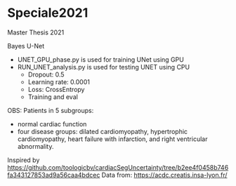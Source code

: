 # Speciale2021
Master Thesis 2021

Bayes U-Net 
- UNET_GPU_phase.py is used for training UNet using GPU
- RUN_UNET_analysis.py is used for testing UNET using CPU 
  - Dropout: 0.5
  - Learning rate: 0.0001
  - Loss: CrossEntropy
  - Training and eval
  
OBS: Patients in 5 subgroups: 
- normal cardiac function 
- four disease groups: dilated cardiomyopathy, hypertrophic cardiomyopathy, heart failure with infarction, and right ventricular abnormality.  

Inspired by https://github.com/toologicbv/cardiacSegUncertainty/tree/b2ee4f0458b746fa343127853ad9a56caa4bdcec
Data from: https://acdc.creatis.insa-lyon.fr/

